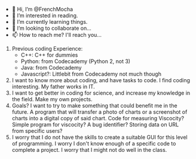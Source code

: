 - 👋 Hi, I’m @FrenchMocha
- 👀 I’m interested in reading.
- 🌱 I’m currently learning things.
- 💞️ I’m looking to collaborate on...
- 📫 How to reach me? I'll reach you...


1. Previous coding Experience:
   - C++: C++ for dummies
   - Python: from Codecademy (Python 2, not 3)
   - Java: from Codecademy
   - Javascript?: Littlebit from Codecademy not much though
2. I want to know more about coding, and have tasks to code. I find coding interesting. My father works in IT.
3. I want to get better in coding for science, and increase my knowledge in the field. Make my own projects.
4. Goals? I want to try to make something that could benefit me in the future. A program that will transfer a photo of charts or a screenshot of charts into a digital copy of said chart.
Code for measuring Viscocity? Simple program for viscocity? A bug identifier? Storing data on URL from specific users? 
5. I worry that I do not have the skills to create a suitable GUI for this level of programming. I worry I don't know enough of a specific code to complete a project.
I worry that I might not do well in the class.

<!---
FrenchMocha/FrenchMocha is a ✨ special ✨ repository because its `README.md` (this file) appears on your GitHub profile.
You can click the Preview link to take a look at your changes.
--->
